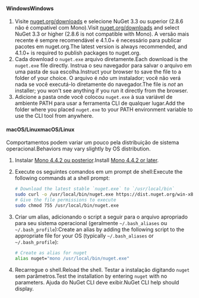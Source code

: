 #### <a name="windows"></a><span data-ttu-id="abe1c-101">Windows</span><span class="sxs-lookup"><span data-stu-id="abe1c-101">Windows</span></span>
1. <span data-ttu-id="abe1c-102">Visite [nuget.org/downloads](https://nuget.org/downloads) e selecione NuGet 3.3 ou superior (2.8.6 não é compatível com Mono).</span><span class="sxs-lookup"><span data-stu-id="abe1c-102">Visit [nuget.org/downloads](https://nuget.org/downloads) and select NuGet 3.3 or higher (2.8.6 is not compatible with Mono).</span></span> <span data-ttu-id="abe1c-103">A versão mais recente é sempre recomendável e 4.1.0+ é necessário para publicar pacotes em nuget.org.</span><span class="sxs-lookup"><span data-stu-id="abe1c-103">The latest version is always recommended, and 4.1.0+ is required to publish packages to nuget.org.</span></span>
2. <span data-ttu-id="abe1c-104">Cada download o `nuget.exe` arquivo diretamente.</span><span class="sxs-lookup"><span data-stu-id="abe1c-104">Each download is the `nuget.exe` file directly.</span></span> <span data-ttu-id="abe1c-105">Instrua o seu navegador para salvar o arquivo em uma pasta de sua escolha.</span><span class="sxs-lookup"><span data-stu-id="abe1c-105">Instruct your browser to save the file to a folder of your choice.</span></span> <span data-ttu-id="abe1c-106">O arquivo é *não* um instalador; você não verá nada se você executá-lo diretamente do navegador.</span><span class="sxs-lookup"><span data-stu-id="abe1c-106">The file is *not* an installer; you won't see anything if you run it directly from the browser.</span></span>
3. <span data-ttu-id="abe1c-107">Adicione a pasta onde você colocou `nuget.exe` à sua variável de ambiente PATH para usar a ferramenta CLI de qualquer lugar.</span><span class="sxs-lookup"><span data-stu-id="abe1c-107">Add the folder where you placed `nuget.exe` to your PATH environment variable to use the CLI tool from anywhere.</span></span>

#### <a name="macoslinux"></a><span data-ttu-id="abe1c-108">macOS/Linux</span><span class="sxs-lookup"><span data-stu-id="abe1c-108">macOS/Linux</span></span>
<span data-ttu-id="abe1c-109">Comportamentos podem variar um pouco pela distribuição de sistema operacional.</span><span class="sxs-lookup"><span data-stu-id="abe1c-109">Behaviors may vary slightly by OS distribution.</span></span>

1. <span data-ttu-id="abe1c-110">Instalar [Mono 4.4.2 ou posterior](http://www.mono-project.com/docs/getting-started/install/).</span><span class="sxs-lookup"><span data-stu-id="abe1c-110">Install [Mono 4.4.2 or later](http://www.mono-project.com/docs/getting-started/install/).</span></span>
2. <span data-ttu-id="abe1c-111">Execute os seguintes comandos em um prompt de shell:</span><span class="sxs-lookup"><span data-stu-id="abe1c-111">Execute the following commands at a shell prompt:</span></span>
    
    ```bash
    # Download the latest stable `nuget.exe` to `/usr/local/bin`
    sudo curl -o /usr/local/bin/nuget.exe https://dist.nuget.org/win-x86-commandline/latest/nuget.exe
    # Give the file permissions to execute
    sudo chmod 755 /usr/local/bin/nuget.exe
    ```
3. <span data-ttu-id="abe1c-112">Criar um alias, adicionando o script a seguir para o arquivo apropriado para seu sistema operacional (geralmente `~/.bash_aliases` ou `~/.bash_profile`):</span><span class="sxs-lookup"><span data-stu-id="abe1c-112">Create an alias by adding the following script to the appropriate file for your OS (typically `~/.bash_aliases` or `~/.bash_profile`):</span></span>
    
    ```bash
    # Create as alias for nuget
    alias nuget="mono /usr/local/bin/nuget.exe"
    ```
4. <span data-ttu-id="abe1c-113">Recarregue o shell.</span><span class="sxs-lookup"><span data-stu-id="abe1c-113">Reload the shell.</span></span>  <span data-ttu-id="abe1c-114">Testar a instalação digitando `nuget` sem parâmetros.</span><span class="sxs-lookup"><span data-stu-id="abe1c-114">Test the installation by entering `nuget` with no parameters.</span></span> <span data-ttu-id="abe1c-115">Ajuda do NuGet CLI deve exibir.</span><span class="sxs-lookup"><span data-stu-id="abe1c-115">NuGet CLI help should display.</span></span>
